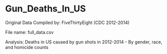 # Gun_Deaths_In_US
Original Data Compiled by: FiveThirtyEight (CDC 2012-2014)

File name: full_data.csv

Analysis: Deaths in US caused by gun shots in 2012-2014 - By gender, race, and homicide counts
